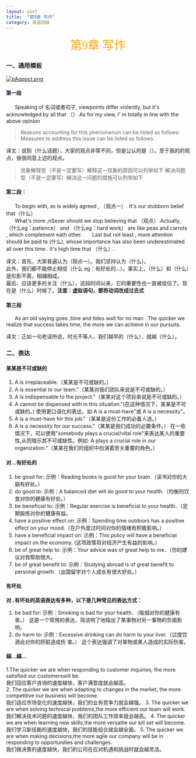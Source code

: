 ```yaml
---
layout: post
title:  "第9章 写作"
category: 英语四级
---
```


<center><font face = "楷体" color = orange size = 6>第9章 写作</font></center>

### 一、通用模板

[![pAqppct.png](https://s21.ax1x.com/2024/12/13/pAqppct.png)](https://imgse.com/i/pAqppct)

#### 第一段
&nbsp;&nbsp;&nbsp;&nbsp;&nbsp;&nbsp;Speaking of 名词或者句子, viewpoints differ violently, but it's acknowledged by all that （）.As for my view, I' m totally in line with the above opinion   
>Reasons accounting for this phenomenon can be listed as follows.  
>Measures to address this issue can be listed as follows.

译文：说到（什么话题），大家的观点非常不同，但是公认的是（）。至于我的的观点，我很同意上述的观点。
>现象解释型（不是一定要写）解释这一现象的原因可以列举如下
>解决问题型（不是一定要写）解决这一问题的措施可以列举如下

#### 第二段：
&nbsp;&nbsp;&nbsp;&nbsp;&nbsp;&nbsp;To begin with, as is widely agreed , （观点一）. It's our stubborn belief that（什么）  
&nbsp;&nbsp;&nbsp;&nbsp;&nbsp;&nbsp;What's more ,nSever should we stop believing that （观点）.Actually,（什么eg：patience） and （什么eg：hard work） are like peas and carrots , which complement eath other.
&nbsp;&nbsp;&nbsp;&nbsp;&nbsp;&nbsp;Last but not least , more attention should be paid to (什么), whose importance has also been underestimated all over this time . lt's high time that （什么）.

译文：首先，大家普遍认为（观点一）。我们坚持认为（什么）。  
此外，我们都不能停止相信（什么 eg：有好处的...）。事实上，（什么）和（什么）是形影不离，相辅相成。  
最后，应该更多的关注（什么）。这段时间以来，它的重要性也一直被低估了。现在是（什么）时候了。**注意：虚拟语句，要将动词改成过去式**

#### 第三段
&nbsp;&nbsp;&nbsp;&nbsp;&nbsp;&nbsp;As an old saying goes ,time and tides wait for no man . The quicker we realize that success takes time, the more we can achieve in our pursuits.

译文：正如一句老话所说，时光不等人，我们越早的（什么），就越（什么）。


### 二、表达
#### 某某是不可或缺的
1. A is irreplaceable.（某某是不可或缺的。）
2. A is essential to our team."（某某对我们团队来说是不可或缺的。）
3. A is indispensable to the project."（某某对这个项目来说是不可或缺的。）
4. A cannot be dispensed with in this situation."(在这种情况下，某某是不可或缺的。)
使用更口语化的表达，如 A is a must-have"或 A is a necessity"。
5. A is a must-have for this job."（某某是这份工作的必备人选。）
6. A is a necessity for our success."（某某是我们成功的必要条件。）
在一些情况下，可以使用"somebody plays a crucial/vital role"来表达某人的重要性,从而暗示其不可或缺性。例如:
A plays a crucial role in our organization."（某某在我们的组织中扮演着至关重要的角色。）

#### 对...有好处的
1. be good for:
示例：Reading books is good for your brain.（读书对你的大脑有好处。）
2. do good to:
示例：A balanced diet will do good to your health.（均衡的饮食对你的健康有好处。）
3. be beneficial to:
示例：Regular exercise is beneficial to your health．（定期锻炼对你的健康有益。
4. have a positive effect on:
示例：Spending time outdoors has a positive effect on your mood.（在户外度过时间对你的情绪有积极影响。）
5. have a beneficial impact on:
示例：This policy will have a beneficial impact on the economy. (这项政策将对经济产生有益的影响。)
6. be of great help to:
示例：Your advice was of great help to me．（你的建议对我帮助很大。
7. be of great benefit to:
示例：Studying abroad is of great benefit to personal growth.（出国留学对个人成长有很大好处。）

#### 有坏处
**对..有坏处的英语表达有多种，以下是几种常见的表达方式：**  
1. be bad for:
示例：Smoking is bad for your health．（吸烟对你的健康有害。）
这是一个常用的表达，简洁明了地指出了某事物对另一事物的负面影响。
2. do harm to:
示例：Excessive drinking can do harm to your liver.（过度饮酒会对你的肝脏造成伤
害。）
这个表达强调了对某物或某人造成的实际伤害。

#### 越...越...
1.The quicker we are when responding to customer inquiries, the more satisfied our customerswill be.   
我们回应客户咨询的速度越快，客户满意度就会越高。  
2. The quicker we are when adapting to changes in the market, the more competitive our business will become.  
我们适应市场变化的速度越快，我们的业务竞争力就会越强。
3. The quicker we are when solving technical problems,the more efficient our team will work.  
我们解决技术问题的速度越快，我们的团队工作效率就会越高。
4. The quicker we are when learning new skills,the more versatile our kill set will become.  
我们学习新技能的速度越快，我们的技能组合就会越全面。
5. The quicker we are when making decisions,the more agile our company will be in responding to opportunities and challenges.   
我们做决策的速度越快，我们的公司在应对机遇和挑战时就会越灵活。
